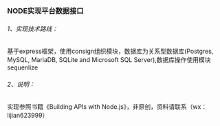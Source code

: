 ### NODE实现平台数据接口

###### 1、实现技术路线：

基于express框架，使用consign组织模块，数据库为关系型数据库(Postgres, MySQL, MariaDB, SQLite and Microsoft SQL Server),数据库操作使用模块sequenlize

###### 2、说明：

实现参照书籍《Building APIs with Node.js》，非原创，资料请联系（wx：lijian623999）
